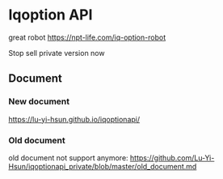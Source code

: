 # Iqoption API

great robot
https://npt-life.com/iq-option-robot

Stop sell private version now

## Document

### New document

https://lu-yi-hsun.github.io/iqoptionapi/
 
### Old document

old document not support anymore:
https://github.com/Lu-Yi-Hsun/iqoptionapi_private/blob/master/old_document.md
